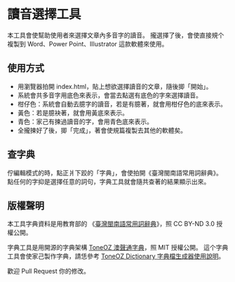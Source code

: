 # 讀音選擇工具

本工具會使幫助使用者來選擇文章內多音字的讀音。
攏選擇了後，會使直接規个複製到 Word、Power Point、Illustrator 這款軟體來使用。

## 使用方式

* 用瀏覽器拍開 index.html，貼上想欲選擇讀音的文章，隨後揤「開始」。
* 系統會共多音字用底色來表示，會當去點選有底色的字來選擇讀音。
* 柑仔色：系統會自動去臆字的讀音，若是有臆著，就會用柑仔色的底來表示。
* 黃色：若是臆袂著，就會用黃底來表示。
* 青色：家己有揀過讀音的字，會用青色底來表示。
* 全攏揀好了後，揤「完成」，著會使規篇複製去其他的軟體矣。

## 查字典

佇編輯模式的時，點正爿下跤的「字典」，會使拍開《臺灣閩南語常用詞辭典》。
點任何的字抑是選擇任意的詞句，字典工具就會隨共查著的結果顯示出來。

## 版權聲明

本工具字典資料是用教育部的 《<a href="https://twblg.dict.edu.tw/holodict_new/">臺灣閩南語常用詞辭典</a>》，照 CC BY-ND 3.0 授權公開。

字典工具是用開源的字典架構 <a href="https://github.com/jeffreyxuan/ToneOZDic">ToneOZ 澳聲通字典</a>，照 MIT 授權公開。
這个字典工具會使家己製作字典，請恁參考 <a href="https://github.com/jeffreyxuan/ToneOZDic/blob/main/README.md">ToneOZ Dictionary 字典檔生成器使用說明</a>。


歡迎 Pull Request 你的修改。

